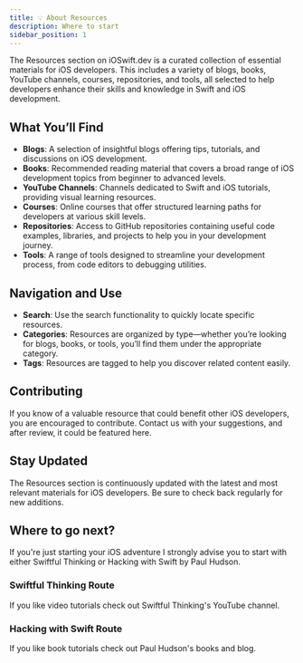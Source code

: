 ```yaml
---
title: 💡 About Resources
description: Where to start
sidebar_position: 1
---
```


The Resources section on iOSwift.dev is a curated collection of essential materials for iOS developers. This includes a variety of blogs, books, YouTube channels, courses, repositories, and tools, all selected to help developers enhance their skills and knowledge in Swift and iOS development.

## What You’ll Find

- **Blogs**: A selection of insightful blogs offering tips, tutorials, and discussions on iOS development.
- **Books**: Recommended reading material that covers a broad range of iOS development topics from beginner to advanced levels.
- **YouTube Channels**: Channels dedicated to Swift and iOS tutorials, providing visual learning resources.
- **Courses**: Online courses that offer structured learning paths for developers at various skill levels.
- **Repositories**: Access to GitHub repositories containing useful code examples, libraries, and projects to help you in your development journey.
- **Tools**: A range of tools designed to streamline your development process, from code editors to debugging utilities.

## Navigation and Use

- **Search**: Use the search functionality to quickly locate specific resources.
- **Categories**: Resources are organized by type—whether you’re looking for blogs, books, or tools, you’ll find them under the appropriate category.
- **Tags**: Resources are tagged to help you discover related content easily.

## Contributing

If you know of a valuable resource that could benefit other iOS developers, you are encouraged to contribute. Contact us with your suggestions, and after review, it could be featured here.

## Stay Updated

The Resources section is continuously updated with the latest and most relevant materials for iOS developers. Be sure to check back regularly for new additions.

## Where to go next?

If you're just starting your iOS adventure I strongly advise you to start with either Swiftful Thinking or Hacking with Swift by Paul Hudson. 

### Swiftful Thinking Route 
If you like video tutorials check out Swiftful Thinking's YouTube channel.
<LinkCard title="Go to Swiftful Thinking" href="/docs/resourcesDocs/channels/SwiftfulThinking" />

### Hacking with Swift Route 
If you like book tutorials check out Paul Hudson's books and blog.
<LinkCard title="Go to Hacking with Swift" href="/docs/resourcesDocs/blogs/HackingWithSwift" />
